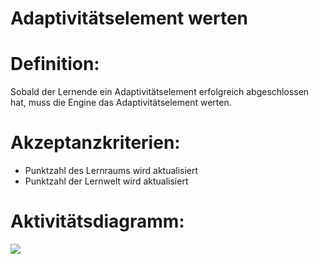 # Adaptivitätselement werten


# Definition:
Sobald der Lernende ein Adaptivitätselement erfolgreich abgeschlossen hat, muss die Engine das Adaptivitätselement werten.

# Akzeptanzkriterien: 
- Punktzahl des Lernraums wird aktualisiert
- Punktzahl der Lernwelt wird aktualisiert

# Aktivitätsdiagramm:
![](imageEngineAdaptivitätselementWerten.png)